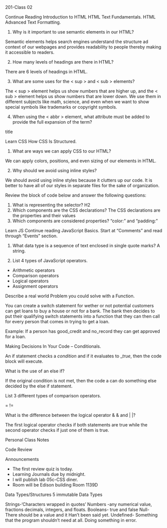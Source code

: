 201-Class 02

Continue Reading Introduction to HTML
HTML Text Fundamentals. HTML Advanced Text Formatting.

1. Why is it important to use semantic elements in our HTML?

Semantic elements helps search engines understand the structure ad context of our webpages and provides readability to people thereby making it accessible to readers.

2. How many levels of headings are there in HTML?

There are 6 levels of headings in HTML.

3. What are some uses for the < sup > and < sub > elements?

The < sup > element helps us show numbers that are higher up, and the < sub > element helps us show numbers that are lower down. We use them in different subjects like math, science, and even when we want to show special symbols like trademarks or copyright symbols.


4. When using the < abbr > element, what attribute must be added to provide the full expansion of the term?

title

Learn CSS
How CSS Is Structured.

1. What are ways we can apply CSS to our HTML?

We can apply colors, positions, and even sizing of our elements in HTML.


2. Why should we avoid using inline styles?

We should avoid using inline styles because it clutters up our code. It is better to have all of our styles in separate files for the sake of organization.

Review the block of code below and answer the following questions:

1. What is representing the selector?
H2
1. Which components are the CSS declarations?
The CSS declarations are the properties and their values
1. Which components are considered properties?
“color:” and “padding:”

Learn JS
Continue reading JavaScript Basics. Start at “Comments” and read through “Events” section.

1. What data type is a sequence of text enclosed in single quote marks?
A string.

2. List 4 types of JavaScript operators.

* Arithmetic operators
* Comparison operators
* Logical operators
* Assignment operators

Describe a real world Problem you could solve with a Function.

You can create a switch statement for wether or not potential customers can get loans to buy a house or not for a bank. The bank then decides to put their qualifying switch statements into a function that they can then call for every person that comes in trying to get a loan. 

Example: If a person has good_credit and no_record they can get approved for a loan.

Making Decisions In Your Code – Conditionals.

An if statement checks a _condition_ and if it evaluates to __true_, then the code block will execute.

What is the use of an else if?

If the original condition is not met, then the code a can do something else decided by the else if statement.

List 3 different types of comparison operators.

=
!=
>

What is the difference between the logical operator & & and | |?

The first logical operator checks if both statements are true while the second operator checks if just one of them is true.









Personal Class Notes

Code Review


Announcements
* The first review quiz is today.
* Learning Journals due by midnight.
* I will publish lab 05c-CSS diner.
* Room will be Edison building Room 1139D

Data Types/Structures
5 immutable Data Types

Strings-‘Characters wrapped in quotes’
Numbers -any numerical value, fractions decimals, integers, and floats.
Booleans- true and false
Null- There should be a value and it Han’t been said yet.
Undefined- Something that the program shouldn’t need at all. Doing something in error.